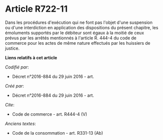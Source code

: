 # Article R722-11

Dans les procédures d'exécution qui ne font pas l'objet d'une suspension ou d'une interdiction en application des
dispositions du présent chapitre, les émoluments supportés par le débiteur sont égaux à la moitié de ceux prévus par les
arrêtés mentionnés à l'article R. 444-4 du code de commerce pour les actes de même nature effectués par les huissiers de
justice.

**Liens relatifs à cet article**

_Codifié par_:

  - Décret n°2016-884 du 29 juin 2016 - art.

_Créé par_:

  - Décret n°2016-884 du 29 juin 2016 - art.

_Cite_:

  - Code de commerce - art. R444-4 (V)

_Anciens textes_:

  - Code de la consommation - art. R331-13 (Ab)
